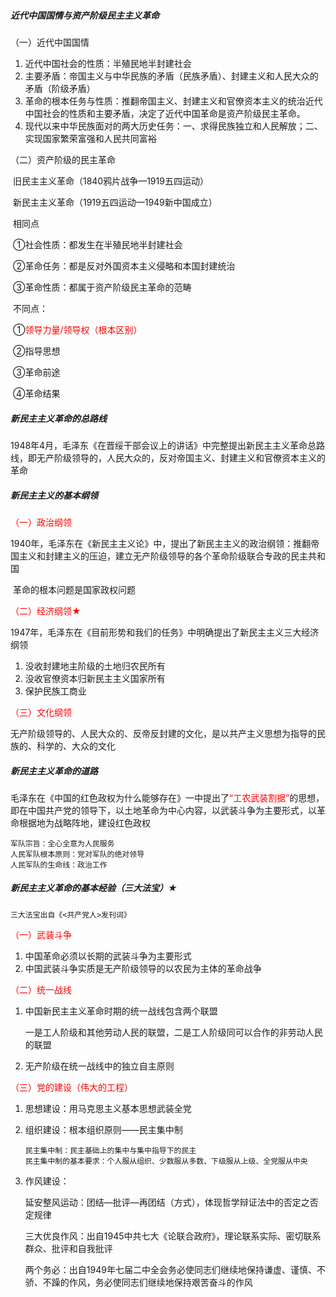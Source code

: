 ##### 近代中国国情与资产阶级民主主义革命

（一）近代中国国情

1. 近代中国社会的性质：半殖民地半封建社会
2. 主要矛盾：帝国主义与中华民族的矛盾（民族矛盾）、封建主义和人民大众的矛盾（阶级矛盾）
3. 革命的根本任务与性质：推翻帝国主义、封建主义和官僚资本主义的统治近代中国社会的性质和主要矛盾，决定了近代中国革命是资产阶级民主革命。
4. 现代以来中华民族面对的两大历史任务：一、求得民族独立和人民解放；二、实现国家繁荣富强和人民共同富裕

（二）资产阶级的民主革命

​	旧民主主义革命（1840鸦片战争—1919五四运动）

​	新民主主义革命（1919五四运动—1949新中国成立）

​	相同点

​	①社会性质：都发生在半殖民地半封建社会

​	②革命任务：都是反对外国资本主义侵略和本国封建统治

​	③革命性质：都属于资产阶级民主革命的范畴

​	不同点：

​	①<font color="red">领导力量/领导权（根本区别）</font>

​	②指导思想

​	③革命前途

​	④革命结果

##### 新民主主义革命的总路线

​	1948年4月，毛泽东《在晋绥干部会议上的讲话》中完整提出新民主主义革命总路线，即无产阶级领导的，人民大众的，反对帝国主义、封建主义和官僚资本主义的革命

##### 新民主主义的基本纲领

<font color="red">（一）政治纲领</font>

​	1940年，毛泽东在《新民主主义论》中，提出了新民主主义的政治纲领：推翻帝国主义和封建主义的压迫，建立无产阶级领导的各个革命阶级联合专政的民主共和国

​	革命的根本问题是国家政权问题

<font color="red">（二）经济纲领★</font>

​	1947年，毛泽东在《目前形势和我们的任务》中明确提出了新民主主义三大经济纲领

1. 没收封建地主阶级的土地归农民所有
2. 没收官僚资本归新民主主义国家所有
3. 保护民族工商业

<font color="red">（三）文化纲领</font>

​	无产阶级领导的、人民大众的、反帝反封建的文化，是以共产主义思想为指导的民族的、科学的、大众的文化

##### 新民主主义革命的道路

​	毛泽东在《中国的红色政权为什么能够存在》一中提出了<font color="red">“工农武装割据”</font>的思想，即在中国共产党的领导下，以土地革命为中心内容，以武装斗争为主要形式，以革命根据地为战略阵地，建设红色政权

```
军队宗旨：全心全意为人民服务
人民军队根本原则：党对军队的绝对领导
人民军队的生命线：政治工作
```

##### 新民主主义革命的基本经验（三大法宝）★

```
三大法宝出自《<共产党人>发刊词》
```

<font color="red">（一）武装斗争</font>

1. 中国革命必须以长期的武装斗争为主要形式
2. 中国武装斗争实质是无产阶级领导的以农民为主体的革命战争

<font color="red">（二）统一战线</font>

1. 中国新民主主义革命时期的统一战线包含两个联盟

   一是工人阶级和其他劳动人民的联盟，二是工人阶级同可以合作的非劳动人民的联盟

2. 无产阶级在统一战线中的独立自主原则

<font color="red">（三）党的建设（伟大的工程）</font>

1. 思想建设：用马克思主义基本思想武装全党

2. 组织建设：根本组织原则——民主集中制

   ```
   民主集中制：民主基础上的集中与集中指导下的民主
   民主集中制的基本要求：个人服从组织、少数服从多数、下级服从上级、全党服从中央
   ```

3. 作风建设：

   延安整风运动：团结—批评—再团结（方式），体现哲学辩证法中的否定之否定规律

   三大优良作风：出自1945中共七大《论联合政府》，理论联系实际、密切联系群众、批评和自我批评

   两个务必：出自1949年七届二中全会务必使同志们继续地保持谦虚、谨慎、不骄、不躁的作风，务必使同志们继续地保持艰苦奋斗的作风

